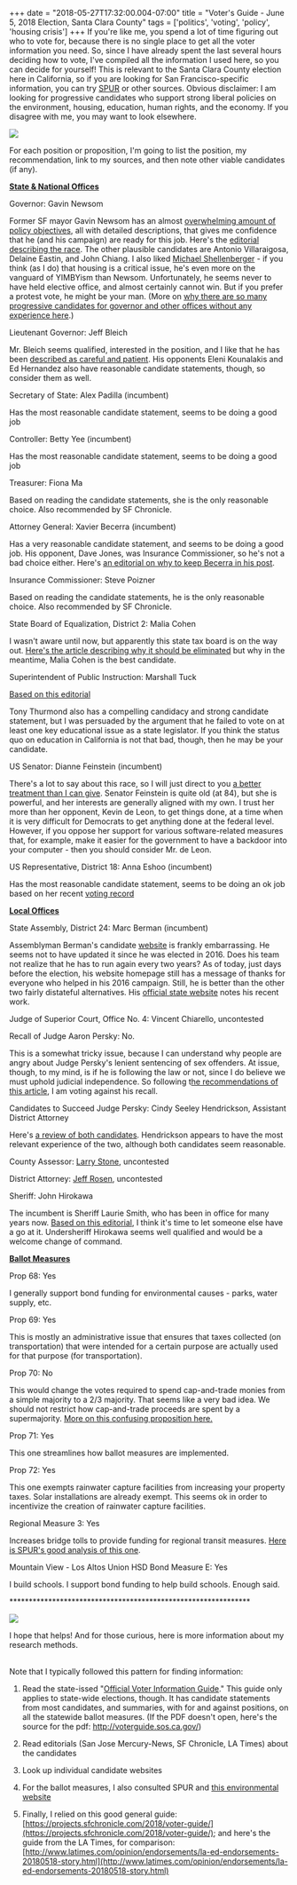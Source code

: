 +++
date = "2018-05-27T17:32:00.004-07:00"
title = "Voter's Guide - June 5, 2018 Election, Santa Clara County"
tags = ['politics', 'voting', 'policy', 'housing crisis']
+++
If you're like me, you spend a lot of time figuring out who to vote for, because there is no single place to get all the voter information you need.  So, since I have already spent the last several hours deciding how to vote, I've compiled all the information I used here, so you can decide for yourself!  This is relevant to the Santa Clara County election here in California, so if you are looking for San Francisco-specific information, you can try [SPUR](https://www.spur.org/voter-guide/2018-06) or other sources.  Obvious disclaimer:  I am looking for progressive candidates who support strong liberal policies on the environment, housing, education, human rights, and the economy.  If you disagree with me, you may want to look elsewhere.

<img src="https://2.bp.blogspot.com/-6zMNkZy3B7s/WwtOJlV5CNI/AAAAAAAAUVA/-x_QG5XHEAgnM7Tz2R5p4SiM8ZEM0pmxQCKgBGAs/s1600/IMG_20170121_172602.jpg"/>

For each position or proposition, I'm going to list the position, my recommendation, link to my sources, and then note other viable candidates (if any).

**<u>State & National Offices</u>**

Governor:  Gavin Newsom

Former SF mayor Gavin Newsom has an almost [overwhelming amount of policy objectives](https://gavinnewsom.com/housing), all with detailed descriptions, that gives me confidence that he (and his campaign) are ready for this job.  Here's the [editorial describing the race](https://www.sfchronicle.com/opinion/editorials/article/The-Chronicle-endorsement-Gavin-Newsom-for-12902013.php).  The other plausible candidates are Antonio Villaraigosa, Delaine Eastin, and John Chiang.  I also liked [Michael Shellenberger](http://shellenberger.org/housing/) - if you think (as I do) that housing is a critical issue, he's even more on the vanguard of YIMBYism than Newsom.  Unfortunately, he seems never to have held elective office, and almost certainly cannot win.  But if you prefer a protest vote, he might be your man.  (More on [why there are so many progressive candidates for governor and other offices without any experience here](https://www.sfchronicle.com/politics/article/What-makes-Democrats-run-besides-loathing-12754144.php).)

Lieutenant Governor: Jeff Bleich

Mr. Bleich seems qualified, interested in the position, and I like that he has been [described as careful and patient](https://www.sfchronicle.com/opinion/editorials/article/Editorial-Jeff-Bleich-for-California-lieutenant-12815579.php).  His opponents Eleni Kounalakis and Ed Hernandez also have reasonable candidate statements, though, so consider them as well.

Secretary of State: Alex Padilla (incumbent)

Has the most reasonable candidate statement, seems to be doing a good job

Controller: Betty Yee (incumbent)

Has the most reasonable candidate statement, seems to be doing a good job

Treasurer: Fiona Ma

Based on reading the candidate statements, she is the only reasonable choice.  Also recommended by SF Chronicle.

Attorney General: Xavier Becerra (incumbent)

Has a very reasonable candidate statement, and seems to be doing a good job.  His opponent, Dave Jones, was Insurance Commissioner, so he's not a bad choice either.  Here's [an editorial on why to keep Becerra in his post](https://www.sfchronicle.com/opinion/editorials/article/Editorial-Xavier-Becerra-is-the-right-choice-for-12871133.php).

Insurance Commissioner: Steve Poizner

Based on reading the candidate statements, he is the only reasonable choice.  Also recommended by SF Chronicle.

State Board of Equalization, District 2: Malia Cohen

I wasn't aware until now, but apparently this state tax board is on the way out.  [Here's the article describing why it should be eliminated](https://www.mercurynews.com/2018/05/09/editorial-pick-cohen-for-tax-board-that-should-be-shut-down/) but why in the meantime, Malia Cohen is the best candidate.

Superintendent of Public Instruction: Marshall Tuck

[Based on this editorial](https://www.sfchronicle.com/opinion/editorials/article/Editorial-Marshall-Tuck-for-state-schools-chief-12795145.php)

Tony Thurmond also has a compelling candidacy and strong candidate statement, but I was persuaded by the argument that he failed to vote on at least one key educational issue as a state legislator.  If you think the status quo on education in California is not that bad, though, then he may be your candidate.

US Senator: Dianne Feinstein (incumbent)

There's a lot to say about this race, so I will just direct to you [a better treatment than I can give](https://www.sfchronicle.com/opinion/editorials/article/Editorial-Chronicle-Recommends-Dianne-Feinstein-12833238.php).  Senator Feinstein is quite old (at 84), but she is powerful, and her interests are generally aligned with my own.  I trust her more than her opponent, Kevin de Leon, to get things done, at a time when it is very difficult for Democrats to get anything done at the federal level.  However, if you oppose her support for various software-related measures that, for example, make it easier for the government to have a backdoor into your computer - then you should consider Mr. de Leon.

US Representative, District 18: Anna Eshoo (incumbent)

Has the most reasonable candidate statement, seems to be doing an ok job based on her recent [voting record](https://ballotpedia.org/Anna_Eshoo)

**<u>Local Offices</u>**

State Assembly, District 24: Marc Berman (incumbent)

Assemblyman  Berman's candidate [website](https://www.voteberman.com/) is frankly embarrassing.  He seems not to have updated it since he was elected in 2016.  Does his team not realize that he has to run again every two years?  As of today, just days before the election, his website homepage still has a message of thanks for everyone who helped in his 2016 campaign.  Still, he is better than the other two fairly distateful alternatives.  His [official state website](https://a24.asmdc.org/) notes his recent work.

Judge of Superior Court, Office No. 4: Vincent Chiarello, uncontested

Recall of Judge Aaron Persky: No.

This is a somewhat tricky issue, because I can understand why people are angry about Judge Persky's lenient sentencing of sex offenders.  At issue, though, to my mind, is if he is following the law or not, since I do believe we must uphold judicial independence.  So following t[he recommendations of this article](https://www.sfchronicle.com/opinion/editorials/article/Editorial-The-case-against-the-recall-of-Judge-12587849.php), I am voting against his recall.

Candidates to Succeed Judge Persky: Cindy Seeley Hendrickson, Assistant District Attorney

Here's [a review of both candidates](https://www.paloaltoonline.com/news/2018/05/11/candidates-for-perskys-seat-steer-clear-of-turner-case).  Hendrickson appears to have the most relevant experience of the two, although both candidates seem reasonable.

County Assessor: [Larry Stone](https://www.sccassessor.org/index.php/about-us/about-our-accessor/assessor-profile), uncontested

District Attorney: [Jeff Rosen](https://www.sccgov.org/sites/da/aboutus/aboutthedistrictattorney/Pages/default.aspx), uncontested

Sheriff: John Hirokawa

The incumbent is Sheriff Laurie Smith, who has been in office for many years now.  [Based on this editorial](https://www.mercurynews.com/2018/05/08/santa-clara-co-sheriff-faces-fiercest-election-challenge-in-two-decade-tenure/), I think it's time to let someone else have a go at it.  Undersheriff Hirokawa seems well qualified and would be a welcome change of command.

**<u>Ballot Measures</u>**

Prop 68: Yes

I generally support bond funding for environmental causes - parks, water supply, etc.

Prop 69: Yes

This is mostly an administrative issue that ensures that taxes collected (on transportation) that were intended for a certain purpose are actually used for that purpose (for transportation).

Prop 70: No

This would change the votes required to spend cap-and-trade monies from a simple majority to a 2/3 majority.  That seems like a very bad idea.  We should not restrict how cap-and-trade proceeds are spent by a supermajority.  [More on this confusing proposition here.](https://www.sfchronicle.com/opinion/editorials/article/Editorial-Chronicle-recommendations-on-Props-12849416.php)

Prop 71: Yes

This one streamlines how ballot measures are implemented.

Prop 72: Yes

This one exempts rainwater capture facilities from increasing your property taxes.  Solar installations are already exempt.  This seems ok in order to incentivize the creation of rainwater capture facilities.

Regional Measure 3: Yes

Increases bridge tolls to provide funding for regional transit measures.  [Here is SPUR's good analysis of this one](https://www.spur.org/voter-guide/2018-06/measure-3-bridge-toll).

Mountain View - Los Altos Union HSD Bond Measure E: Yes

I build schools.  I support bond funding to help build schools.  Enough said.

&ast;&ast;&ast;&ast;&ast;&ast;&ast;&ast;&ast;&ast;&ast;&ast;&ast;&ast;&ast;&ast;&ast;&ast;&ast;&ast;&ast;&ast;&ast;&ast;&ast;&ast;&ast;&ast;&ast;&ast;&ast;&ast;&ast;&ast;&ast;&ast;&ast;&ast;&ast;&ast;&ast;&ast;&ast;&ast;&ast;&ast;&ast;&ast;&ast;&ast;&ast;&ast;&ast;&ast;&ast;&ast;&ast;&ast;&ast;&ast;&ast;&ast;

<img src="https://3.bp.blogspot.com/-dpvUnCQ3-jA/WwtOERA7ouI/AAAAAAAAUU8/6PAUc1c-7wgDxlKDFGQTCRqhTJWSqm18ACKgBGAs/s1600/IMG_20170121_160630.jpg"/>

I hope that helps!  And for those curious, here is more information about my research methods.

<br class="Apple-interchange-newline"/>Note that I typically followed this pattern for finding information:

1. Read the state-issed "[Official Voter Information Guide](http://voterguide.sos.ca.gov/pdf/complete-vig.pdf)."  This guide only applies to state-wide elections, though.  It has candidate statements from most candidates, and summaries, with for and against positions, on all the statewide ballot measures.  (If the PDF doesn't open, here's the source for the pdf: http://voterguide.sos.ca.gov/)

2.  Read editorials (San Jose Mercury-News, SF Chronicle, LA Times) about the candidates

3.  Look up individual candidate websites

4.  For the ballot measures, I also consulted SPUR and [this environmental website](https://caleja.org/2018/03/2018-environmental-justice-voter-guide/)

5.  Finally, I relied on this good general guide: [https://projects.sfchronicle.com/2018/voter-guide/](https://projects.sfchronicle.com/2018/voter-guide/); and here's the guide from the LA Times, for comparison: [http://www.latimes.com/opinion/endorsements/la-ed-endorsements-20180518-story.html](http://www.latimes.com/opinion/endorsements/la-ed-endorsements-20180518-story.html)
